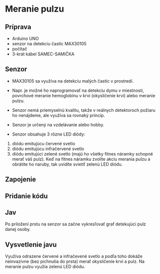 # Meranie pulzu

## Príprava
- Arduino UNO
- senzor na detekciu častíc MAX30105
- počítač
- 3-krát kábel SAMEC-SAMIČKA

## Senzor
- MAX30105 sa využíva na detekciu malých častíc v prostredí. 
- Napr. je možné ho naprogramovať na detekciu dymu v miestnosti, povrchové meranie hemoglobínu v krvi (okysličenie krvi) alebo meranie pulzu.
- Senzor nemá priemyselnú kvalitu, takže v reálnych detektoroch požiaru ho nenájdeme, ale využíva sa rovnaký princíp.
- Senzor je určený na vzdelávanie alebo hobby.

- Senzor obsahuje 3 rôzne LED diódy:
1. diódu emitujúcu červené svetlo
2. diódu emitujúcu infračervené svetlo
3. diódu emitujúci zelené svetlo (majú ho všetky fitnes náramky schopné merať váš pulz).
Keď na fitnes náramku zvolíte akciu merania pulzu a obrátite ho naruby, tak uvidíte svietiť zelenú LED diódu.

## Zapojenie

## Pridanie kódu

## Jav
Po priložení prstu na senzor sa začne vykresľovať graf detekujúci pulz danej osoby.

## Vysvetlenie javu
Využíva odrazene červené a infračevené svetlo a podľa toho dokáže neinvazívne (bez pichnutia do prsta) merať okysličenie krvi a pulz.
Na meranie pulzu využía zelenú LED diódu.